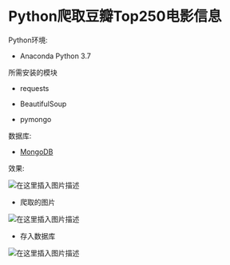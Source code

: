 # Python爬取豆瓣Top250电影信息

Python环境:

- Anaconda Python 3.7



所需安装的模块

- requests

- BeautifulSoup

- pymongo

  

数据库:

- [MongoDB](<https://www.mongodb.com/download-center?jmp=nav#community>)



效果:



![在这里插入图片描述](https://img-blog.csdnimg.cn/20190628203830491.png?x-oss-process=image/watermark,type_ZmFuZ3poZW5naGVpdGk,shadow_10,text_aHR0cHM6Ly9ibG9nLmNzZG4ubmV0L2N5eXl5X2Rh,size_16,color_FFFFFF,t_70)





- 爬取的图片

  

![在这里插入图片描述](https://img-blog.csdnimg.cn/20190628203740424.png?x-oss-process=image/watermark,type_ZmFuZ3poZW5naGVpdGk,shadow_10,text_aHR0cHM6Ly9ibG9nLmNzZG4ubmV0L2N5eXl5X2Rh,size_16,color_FFFFFF,t_70)







- 存入数据库

  

![在这里插入图片描述](https://img-blog.csdnimg.cn/20190628203702479.png?x-oss-process=image/watermark,type_ZmFuZ3poZW5naGVpdGk,shadow_10,text_aHR0cHM6Ly9ibG9nLmNzZG4ubmV0L2N5eXl5X2Rh,size_16,color_FFFFFF,t_70)



